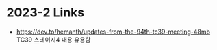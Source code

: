 <h1>2023-2 Links</h1><ul><li><a href="https://dev.to/hemanth/updates-from-the-94th-tc39-meeting-48mb">https://dev.to/hemanth/updates-from-the-94th-tc39-meeting-48mb</a><br>TC39 스테이지4 내용 유용함</li></ul>